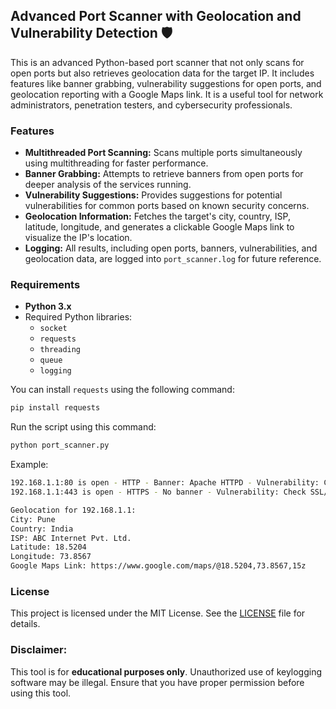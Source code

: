 ## Advanced Port Scanner with Geolocation and Vulnerability Detection 🛡️

This is an advanced Python-based port scanner that not only scans for open ports but also retrieves geolocation data for the target IP. It includes features like banner grabbing, vulnerability suggestions for open ports, and geolocation reporting with a Google Maps link. It is a useful tool for network administrators, penetration testers, and cybersecurity professionals.

### Features

- **Multithreaded Port Scanning:** Scans multiple ports simultaneously using multithreading for faster performance.
- **Banner Grabbing:** Attempts to retrieve banners from open ports for deeper analysis of the services running.
- **Vulnerability Suggestions:** Provides suggestions for potential vulnerabilities for common ports based on known security concerns.
- **Geolocation Information:** Fetches the target's city, country, ISP, latitude, longitude, and generates a clickable Google Maps link to visualize the IP's location.
- **Logging:** All results, including open ports, banners, vulnerabilities, and geolocation data, are logged into `port_scanner.log` for future reference.

### Requirements

- **Python 3.x**
- Required Python libraries:
  - `socket`
  - `requests`
  - `threading`
  - `queue`
  - `logging`

You can install `requests` using the following command:

```bash
pip install requests
```

Run the script using this command:
```bash
python port_scanner.py
```
Example:
```bash
192.168.1.1:80 is open - HTTP - Banner: Apache HTTPD - Vulnerability: Check for common web vulnerabilities.
192.168.1.1:443 is open - HTTPS - No banner - Vulnerability: Check SSL/TLS configuration.

Geolocation for 192.168.1.1:
City: Pune
Country: India
ISP: ABC Internet Pvt. Ltd.
Latitude: 18.5204
Longitude: 73.8567
Google Maps Link: https://www.google.com/maps/@18.5204,73.8567,15z
```

### License
This project is licensed under the MIT License. See the [LICENSE](LICENSE) file for details.

### Disclaimer:
This tool is for **educational purposes only**. Unauthorized use of keylogging software may be illegal. Ensure that you have proper permission before using this tool.
